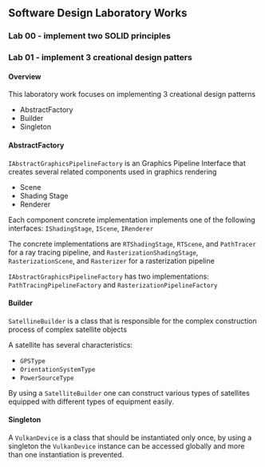 ## Software Design Laboratory Works

### Lab 00 - implement two SOLID principles

### Lab 01 - implement 3 creational design patters

#### Overview
This laboratory work focuses on implementing 3 creational design patterns

- AbstractFactory
- Builder
- Singleton

#### AbstractFactory

`IAbstractGraphicsPipelineFactory` is an Graphics Pipeline Interface that creates several related components used in graphics rendering

- Scene
- Shading Stage
- Renderer

Each component concrete implementation implements one of the following interfaces: `IShadingStage`, `IScene`, `IRenderer`

The concrete implementations are 
`RTShadingStage`, `RTScene`, and `PathTracer` for a ray tracing pipeline, and
`RasterizationShadingStage`, `RasterizationScene`, and `Rasterizer` for a rasterization pipeline

`IAbstractGraphicsPipelineFactory` has two implementations: `PathTracingPipelineFactory` and `RasterizationPipelineFactory`

#### Builder
`SatellineBuilder` is a class that is responsible for the complex construction process of complex satellite objects

A satellite has several characteristics:
- `GPSType`
- `OrientationSystemType`
- `PowerSourceType`

By using a `SatelliteBuilder` one can construct various types of satellites equipped with different types of equipment easily.

#### Singleton
A `VulkanDevice` is a class that should be instantiated only once,
by using a singleton the `VulkanDevice` instance can be accessed globally and more than one instantiation is prevented.